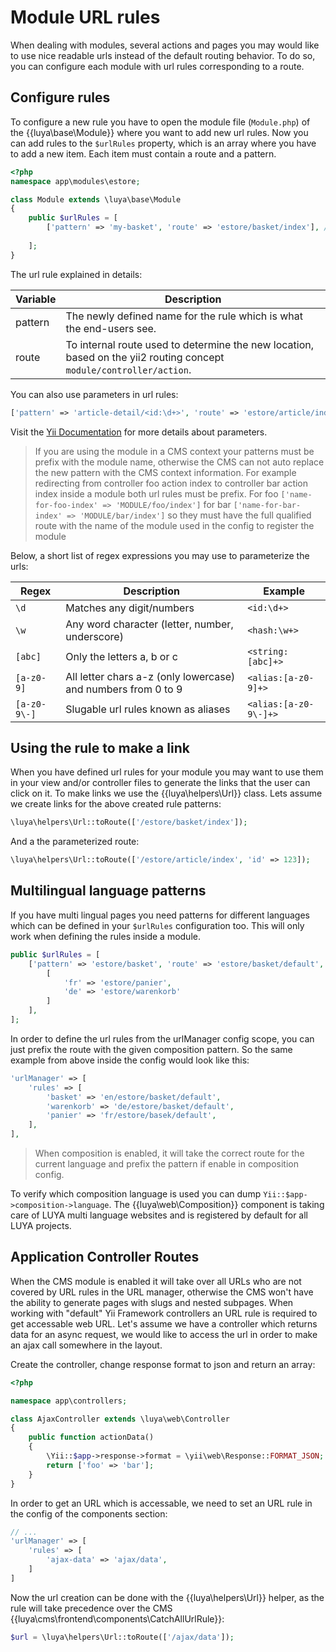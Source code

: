 # Module URL rules

When dealing with modules, several actions and pages you may would like to use nice readable urls instead of the default routing behavior. To do so, you can configure each module with url rules corresponding to a route.

## Configure rules

To configure a new rule you have to open the module file (`Module.php`) of the {{luya\base\Module}} where you want to add new url rules. Now you can add rules to the `$urlRules` property, which is an array where you have to add a new item. Each item must contain a route and a pattern.

```php
<?php
namespace app\modules\estore;

class Module extends \luya\base\Module
{
    public $urlRules = [
        ['pattern' => 'my-basket', 'route' => 'estore/basket/index'], // equals to: 'my-basket' => 'estore/basket/index'
        
    ];
}
```

The url rule explained in details:

|Variable     |Description
|-------------|------------
|pattern      |The newly defined name for the rule which is what the end-users see.
|route        |To internal route used to determine the new location, based on the yii2 routing concept `module/controller/action`.

You can also use parameters in url rules:

```php
['pattern' => 'article-detail/<id:\d+>', 'route' => 'estore/article/index'],
```

Visit the [Yii Documentation](http://www.yiiframework.com/doc-2.0/guide-runtime-routing.html#parameterizing-routes) for more details about parameters.

> If you are using the module in a CMS context your patterns must be prefix with the module name, otherwise the CMS can not auto replace the new pattern with the CMS context information. For example redirecting from controller foo action index to controller bar action index inside a module both url rules must be prefix. For foo `['name-for-foo-index' => 'MODULE/foo/index']` for bar `['name-for-bar-index' => 'MODULE/bar/index']` so they must have the full qualified route with the name of the module used in the config to register the module

Below, a short list of regex expressions you may use to parameterize the urls:

|Regex      |Description        |Example
|---        |---                |---
|`\d`       |Matches any digit/numbers|`<id:\d+>`
|`\w`       |Any word character (letter, number, underscore)|`<hash:\w+>`
|`[abc]`    |Only the letters a, b or c|`<string:[abc]+>`
|`[a-z0-9]` |All letter chars a-z (only lowercase) and numbers from 0 to 9|`<alias:[a-z0-9]+>`
|`[a-z0-9\-]`|Slugable url rules known as aliases|`<alias:[a-z0-9\-]+>`

## Using the rule to make a link

When you have defined url rules for your module you may want to use them in your view and/or controller files to generate the links that the user can click on it. To make links we use the {{luya\helpers\Url}} class.
Lets assume we create links for the above created rule patterns:

```php
\luya\helpers\Url::toRoute(['/estore/basket/index']);
```

And a the parameterized route:

```php
\luya\helpers\Url::toRoute(['/estore/article/index', 'id' => 123]);
```

## Multilingual language patterns

If you have multi lingual pages you need patterns for different languages which can be defined in your `$urlRules` configuration too. This will only work when defining the rules inside a module.

```php
public $urlRules = [
    ['pattern' => 'estore/basket', 'route' => 'estore/basket/default', 'composition' => 
        [
            'fr' => 'estore/panier',
            'de' => 'estore/warenkorb'
        ]
    ],
];
```

In order to define the url rules from the urlManager config scope, you can just prefix the route with the given composition pattern. So the same example from above inside the config would look like this:

```php
'urlManager' => [
    'rules' => [
        'basket' => 'en/estore/basket/default',
        'warenkorb' => 'de/estore/basket/default',
        'panier' => 'fr/estore/basek/default',
    ],
],
```

> When composition is enabled, it will take the correct route for the current language and prefix the pattern if enable in composition config.

To verify which composition language is used you can dump `Yii::$app->composition->language`. The {{luya\web\Composition}} component is taking care of LUYA multi language websites and is registered by default for all LUYA projects.

## Application Controller Routes

When the CMS module is enabled it will take over all URLs who are not covered by URL rules in the URL manager, otherwise the CMS won't have the ability to generate pages with slugs and nested subpages. When working with "default" Yii Framework controllers an URL rule is required to get accessable web URL. Let's assume we have a controller which returns data for an async request, we would like to access the url in order to make an ajax call somewhere in the layout.

Create the controller, change response format to json and return an array:

```php
<?php

namespace app\controllers;

class AjaxController extends \luya\web\Controller
{
    public function actionData()
    {
        \Yii::$app->response->format = \yii\web\Response::FORMAT_JSON;
        return ['foo' => 'bar'];
    }
}
```

In order to get an URL which is accessable, we need to set an URL rule in the config of the components section:

```php
// ... 
'urlManager' => [
    'rules' => [
        'ajax-data' => 'ajax/data',
    ]
]
```

Now the url creation can be done with the {{luya\helpers\Url}} helper, as the rule will take precedence over the CMS {{luya\cms\frontend\components\CatchAllUrlRule}}:

```php
$url = \luya\helpers\Url::toRoute(['/ajax/data']);
```
